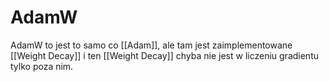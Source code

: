 # AdamW

AdamW to jest to samo co [[Adam]], ale tam jest zaimplementowane [[Weight Decay]] i ten [[Weight Decay]] chyba nie jest w liczeniu gradientu tylko poza nim.